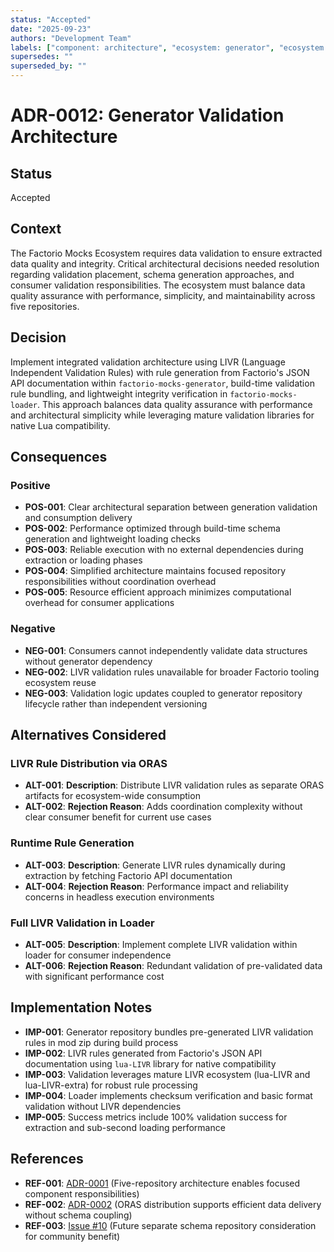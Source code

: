 ```yaml
---
status: "Accepted"
date: "2025-09-23"
authors: "Development Team"
labels: ["component: architecture", "ecosystem: generator", "ecosystem: loader"]
supersedes: ""
superseded_by: ""
---
```


# ADR-0012: Generator Validation Architecture

## Status

Accepted

## Context

The Factorio Mocks Ecosystem requires data validation to ensure extracted data quality and integrity. Critical
architectural decisions needed resolution regarding validation placement, schema generation approaches, and consumer
validation responsibilities. The ecosystem must balance data quality assurance with performance, simplicity, and
maintainability across five repositories.

## Decision

Implement integrated validation architecture using LIVR (Language Independent Validation Rules) with rule generation
from Factorio's JSON API documentation within `factorio-mocks-generator`, build-time validation rule bundling, and
lightweight integrity verification in `factorio-mocks-loader`. This approach balances data quality assurance with
performance and architectural simplicity while leveraging mature validation libraries for native Lua compatibility.

## Consequences

### Positive

- **POS-001**: Clear architectural separation between generation validation and consumption delivery
- **POS-002**: Performance optimized through build-time schema generation and lightweight loading checks
- **POS-003**: Reliable execution with no external dependencies during extraction or loading phases
- **POS-004**: Simplified architecture maintains focused repository responsibilities without coordination overhead
- **POS-005**: Resource efficient approach minimizes computational overhead for consumer applications

### Negative

- **NEG-001**: Consumers cannot independently validate data structures without generator dependency
- **NEG-002**: LIVR validation rules unavailable for broader Factorio tooling ecosystem reuse
- **NEG-003**: Validation logic updates coupled to generator repository lifecycle rather than independent versioning

## Alternatives Considered

### LIVR Rule Distribution via ORAS

- **ALT-001**: **Description**: Distribute LIVR validation rules as separate ORAS artifacts for ecosystem-wide consumption
- **ALT-002**: **Rejection Reason**: Adds coordination complexity without clear consumer benefit for current use cases

### Runtime Rule Generation

- **ALT-003**: **Description**: Generate LIVR rules dynamically during extraction by fetching Factorio API documentation
- **ALT-004**: **Rejection Reason**: Performance impact and reliability concerns in headless execution environments

### Full LIVR Validation in Loader

- **ALT-005**: **Description**: Implement complete LIVR validation within loader for consumer independence
- **ALT-006**: **Rejection Reason**: Redundant validation of pre-validated data with significant performance cost

## Implementation Notes

- **IMP-001**: Generator repository bundles pre-generated LIVR validation rules in mod zip during build process
- **IMP-002**: LIVR rules generated from Factorio's JSON API documentation using `lua-LIVR` library for native compatibility
- **IMP-003**: Validation leverages mature LIVR ecosystem (lua-LIVR and lua-LIVR-extra) for robust rule processing
- **IMP-004**: Loader implements checksum verification and basic format validation without LIVR dependencies
- **IMP-005**: Success metrics include 100% validation success for extraction and sub-second loading performance

## References

- **REF-001**: [ADR-0001](adr-0001-five-repository-architecture.md) (Five-repository architecture enables focused
  component responsibilities)
- **REF-002**: [ADR-0002](adr-0002-oras-artifact-distribution.md) (ORAS distribution supports efficient data delivery
  without schema coupling)
- **REF-003**: [Issue #10](https://github.com/QuingKhaos/factorio-mocks/issues/10) (Future separate schema repository
  consideration for community benefit)
